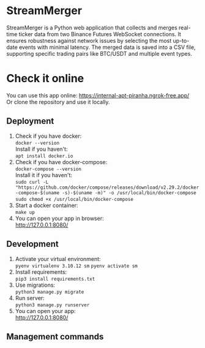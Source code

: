 # StreamMerger
StreamMerger is a Python web application that collects and merges real-time ticker data from two Binance Futures WebSocket connections. It ensures robustness against network issues by selecting the most up-to-date events with minimal latency. The merged data is saved into a CSV file, supporting specific trading pairs like BTC/USDT and multiple event types.
# Check it online
You can use this app online: https://internal-apt-piranha.ngrok-free.app/  
Or clone the repository and use it locally.

## Deployment
1. Check if you have docker:  
`docker --version`  
Install if you haven't:  
`apt install docker.io`
2. Check if you have docker-compose:  
`docker-compose --version`  
Install it if you haven't:  
`sudo curl -L "https://github.com/docker/compose/releases/download/v2.29.2/docker-compose-$(uname -s)-$(uname -m)" -o /usr/local/bin/docker-compose`  
`sudo chmod +x /usr/local/bin/docker-compose`
3. Start a docker container:  
`make up`
4. You can open your app in browser:  
http://127.0.0.1:8080/

## Development
1. Activate your virtual environment:  
`pyenv virtualenv 3.10.12 sm`
`pyenv activate sm`  
2. Install requirements:  
`pip3 install requirements.txt`
3. Use migrations:  
`python3 manage.py migrate`
4. Run server:  
`python3 manage.py runserver`
5. You can open your app:  
http://127.0.0.1:8080/

## Management commands